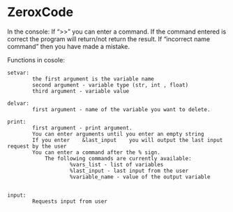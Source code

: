 # ZeroxCode
In the console:
If “>>” you can enter a command. If the command entered is correct the program will return/not return the result. If “incorrect name command” then you have made a mistake.

Functions in cosole:

    setvar:
            the first argument is the variable name
            second argument - variable type (str, int , float)
            third argument - variable value

    delvar:
            first argument - name of the variable you want to delete.
    
    print:
            first argument - print argument.
            You can enter arguments until you enter an empty string
            If you enter    &last_input    you will output the last input request by the user
            You can enter a command after the % sign.
                The following commands are currently available:
                        %vars_list - list of variables
                        %last_input - last input from the user
                        %variable_name - value of the output variable


    input:
            Requests input from user